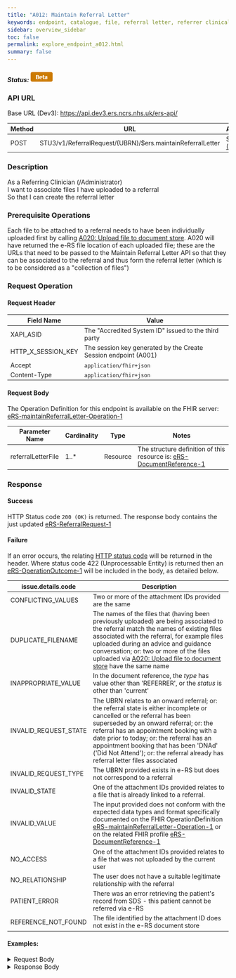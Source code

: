 ```yaml
---
title: "A012: Maintain Referral Letter"
keywords: endpoint, catalogue, file, referral letter, referrer clinical information
sidebar: overview_sidebar
toc: false
permalink: explore_endpoint_a012.html
summary: false
---
```


##### Status: ![Beta](images/icons/api_beta.png)

### API URL

Base URL (Dev3): https://api.dev3.ers.ncrs.nhs.uk/ers-api/

| Method | URL | Authentication |
| -------------| --- | ---------------- |
| POST | STU3/v1/ReferralRequest/{UBRN}/$ers.maintainReferralLetter | Session Token [(Details)](develop_business_flow_bf001.html) |

### Description
As a Referring Clinician (/Administrator)  
I want to associate files I have uploaded to a referral  
So that I can create the referral letter  

### Prerequisite Operations
Each file to be attached to a referral needs to have been individually uploaded first by calling [A020: Upload file to document store](explore_endpoint_a020.html). A020 will have returned the e-RS file location of each uploaded file; these are the URLs that need to be passed to the Maintain Referral Letter API so that they can be associated to the referral and thus form the referral letter (which is to be considered as a "collection of files")

### Request Operation

#### Request Header

| Field Name | Value |
| ---- | ---- |
| XAPI_ASID | The "Accredited System ID" issued to the third party |
| HTTP_X_SESSION_KEY | The session key generated by the Create Session endpoint (A001)  |
| Accept | `application/fhir+json` |
| Content-Type |	`application/fhir+json` |

#### Request Body
The Operation Definition for this endpoint is available on the FHIR server: [eRS-maintainReferralLetter-Operation-1](https://fhir.nhs.uk/STU3/OperationDefinition/eRS-maintainReferralLetter-Operation-1/_history/1.0)

 | Parameter Name             | Cardinality | Type            | Notes |
|  ------------------------- | --------- | --------------- | ----- |
| referralLetterFile         | 1..*        | Resource |The structure definition of this resource is:  [eRS-DocumentReference-1](https://fhir.nhs.uk/STU3/StructureDefinition/eRS-DocumentReference-1)  |

### Response

#### Success
HTTP Status code `200 (OK)` is returned. The response body contains the just updated [eRS-ReferralRequest-1](https://fhir.nhs.uk/STU3/StructureDefinition/eRS-ReferralRequest-1)

#### Failure
If an error occurs, the relating [HTTP status code](explore_error_messages.html) will be returned in the header.
Where status code 422 (Unprocessable Entity) is returned then an [eRS-OperationOutcome-1](https://fhir.nhs.uk/STU3/StructureDefinition/eRS-OperationOutcome-1) will be included in the body, as detailed below.  

| issue.details.code | Description |
| ------------------ | ------ |
| CONFLICTING_VALUES |Two or more of the attachment IDs provided are the same|
|DUPLICATE_FILENAME | The names of the files that (having been previously uploaded) are being associated to the referral match the names of existing files associated with the referral, for example files uploaded during an advice and guidance conversation; or: two or more of the files uploaded via [A020: Upload file to document store](explore_endpoint_a020.html) have the same name  |
| INAPPROPRIATE_VALUE | In the document reference, the _type_ has  value other than 'REFERRER', or the _status_ is other than 'current' |
| INVALID_REQUEST_STATE | The UBRN relates to an onward referral; or: the referral state is either incomplete or cancelled or the referral has been superseded by an onward referral; or: the referral has an appointment booking with a date prior to today; or: the referral has an appointment booking that has been 'DNAd' ('Did Not Attend'); or: the referral already has referral letter files associated |  
| INVALID_REQUEST_TYPE | The UBRN provided exists in e-RS but does not correspond to a referral |
| INVALID_STATE | One of the attachment IDs provided relates to a file that is already linked to a referral.|  
| INVALID_VALUE | The input provided does not conform with the expected data types and format specifically documented on the FHIR OperationDefinition [eRS-maintainReferralLetter-Operation-1](https://fhir.nhs.uk/STU3/OperationDefinition/eRS-maintainReferralLetter-Operation-1/_history/1.0) or on the related FHIR profile [eRS-DocumentReference-1](https://fhir.nhs.uk/STU3/StructureDefinition/eRS-DocumentReference-1)|
| NO_ACCESS | One of the attachment IDs provided relates to a file that was not uploaded by the current user |
| NO_RELATIONSHIP | The user does not have a suitable legitimate relationship with the referral |
| PATIENT_ERROR | There was an error retrieving the patient's record from SDS - this patient cannot be referred via e-RS |
| REFERENCE_NOT_FOUND | The file identified by the attachment ID does not exist in the e-RS document store |

#### Examples:

<details><summary>Request Body</summary>
<br>
  <pre>
{
    "meta": {
      "profile": [
        "https://fhir.nhs.uk/STU3/OperationDefinition/eRS-MaintainReferralLetter-Operation-1"
      ]
    },
    "resourceType": "Parameters",
    "parameter": [
      {
        "name": "referralLetterFile",
        "resource": {
          "meta": {
            "profile": [
              "https://fhir.nhs.uk/STU3/StructureDefinition/eRS-DocumentReference-1"
            ]
          },
          "resourceType": "DocumentReference",
          "type": {
            "coding": [
              {
                "system": "https://fhir.nhs.uk/STU3/CodeSystem/eRS-AttachmentType-1",
                "code": "REFERRER"
              }
            ]
          },
          "status": "current",
          "indexed": 1563384454833,
          "description": "Blood test results showing an anomaly in the values of xxxx",
          "content": [
            {
              "attachment": {
                "url": "Binary/att-70000-70000"
              }
            }
          ]
        }
      }
    ]
}
  </pre>
</details>

<details><summary>Response Body</summary>
<br>
  <pre>
{
    "id": "000000070000",
    "meta": {
      "versionId": "6",
      "profile": [
        "https://fhir.nhs.uk/STU3/StructureDefinition/eRS-ReferralRequest-1"
      ]
    },
    "resourceType": "ReferralRequest",
    "extension": [
      {
        "url": "https://fhir.nhs.uk/STU3/StructureDefinition/Extension-eRS-ClinicalInfoFirstSubmitted-1",
        "valueDateTime": "2019-07-17T17:27:37.799Z"
      },
      {
        "url": "https://fhir.nhs.uk/STU3/StructureDefinition/Extension-eRS-ReferralPriority-1",
        "valueCodeableConcept": {
          "coding": [
            {
              "system": "https://fhir.nhs.uk/STU3/CodeSystem/eRS-Priority-1",
              "code": "ROUTINE",
              "display": "Routine"
            }
          ]
        }
      }
    ],
    "contained": [
      {
        "id": "Practitioner-021600556514",
        "meta": {
          "profile": [
            "https://fhir.nhs.uk/STU3/StructureDefinition/eRS-Practitioner-1"
          ]
        },
        "resourceType": "Practitioner",
        "identifier": [
          {
            "system": "http://fhir.nhs.net/Id/sds-user-id",
            "value": "021600556514"
          }
        ]
      },
      {
        "id": "Patient-1000000001",
        "meta": {
          "profile": [
            "https://fhir.nhs.uk/STU3/StructureDefinition/eRS-Patient-1"
          ]
        },
        "resourceType": "Patient",
        "identifier": [
          {
            "system": "http://fhir.nhs.net/Id/nhs-number",
            "value": "1000000001"
          }
        ]
      },
      {
        "id": "DocumentReference-70000",
        "meta": {
          "profile": [
            "https://fhir.nhs.uk/STU3/StructureDefinition/eRS-DocumentReference-1"
          ]
        },
        "resourceType": "DocumentReference",
        "type": {
          "coding": [
            {
              "system": "https://fhir.nhs.uk/STU3/CodeSystem/eRS-AttachmentType-1",
              "code": "REFERRER",
              "display": "Referrer"
            }
          ]
        },
        "status": "current",
        "indexed": "2019-07-17T17:27:37.881Z",
        "description": "Blood test results showing an anomaly in the values of xxxx",
        "content": [
          {
            "attachment": {
              "id": "70000",
              "extension": [
                {
                  "url": "https://fhir.nhs.uk/STU3/StructureDefinition/Extension-eRS-AttachedBy-1",
                  "valueReference": {
                    "reference": "#Practitioner-021600556514"
                  }
                }
              ],
              "contentType": "application/pdf",
              "url": "Binary/att-70000-70000",
              "size": 17,
              "title": "test1.pdf",
              "creation": "2019-07-17"
            }
          }
        ]
      }
    ],
    "status": "active",
    "subject": {
      "reference": "#Patient-1000000001"
    },
    "supportingInfo": [
      {
        "reference": "#DocumentReference-70000"
      }
    ],
    "intent": "plan"
}
  </pre>
</details>
<br>

